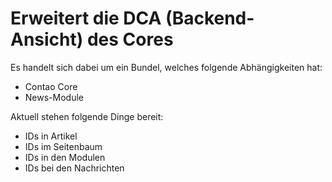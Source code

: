 # Erweitert die DCA (Backend-Ansicht) des Cores

Es handelt sich dabei um ein Bundel, welches folgende Abhängigkeiten hat:

  - Contao Core
  - News-Module

Aktuell stehen folgende Dinge bereit:

  - IDs in Artikel
  - IDs im Seitenbaum
  - IDs in den Modulen
  - IDs bei den Nachrichten

